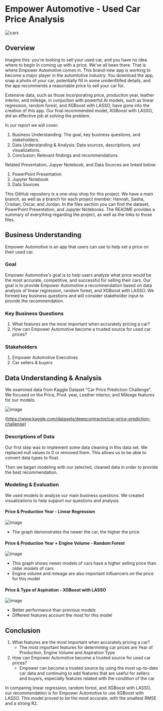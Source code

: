 # Empower Automotive - Used Car Price Analysis

![cars](https://th.bing.com/th/id/R.9afaff6944accabe5dc55f713134f5fa?rik=ha%2fls5fh6wMN2Q&riu=http%3a%2f%2fmcity.umich.edu%2fwp-content%2fuploads%2f2017%2f02%2fcar-sunrise.jpg&ehk=3ZQbYDUCnoP09vNWkQ1uj7XLQWarfDz6hUJY1pmOLy8%3d&risl=&pid=ImgRaw&r=0)

## Overview
Imagine this: you're looking to sell your used car, and you have no idea where to begin in coming up with a price. We've all been there. That is where Empower Automotive comes in. This brand-new app is working to become a major player in the automtotive industry. You download the app, snap a photo of your car, potentially fill in some unidenfitifed details, and the app recommends a reasonable price to sell your car for.

Extensive data, such as those incorporating price, production year, leather interior, and mileage, in conjuction with powerful AI models, such as linear regression, random forest, and XGBoost with LASSO, have gone into the creation of this app. Our final recommended model, XGBoost with LASSO, did an effective job at solving the problem.

In our report we will cover:
1. Business Understanding: The goal, key business questions, and stakeholders.
2. Data Understanding & Analysis: Data sources, descriptions, and visualizations.
3. Conclusion: Relevant findings and recommendations. 

Related Presentation, Jupyer Notebook, and Data Sources are linked below:
1. PowerPoint Presentation
2. Jupyter Notebook
3. Data Sources

This GitHub repository is a one-stop shop for this project. We have a main branch, as well as a branch for each project member: Hannah, Sasha, Cristian, Oscar, and Jordan. In the files section you can find the dataset, PowerPoint Presentation, and Jupyter Notebooks. The README provides a summary of everything regarding the project, as well as the links to those files.

## Business Understanding
Empower Automotive is an app that users can use to help set a price on their used car.

### Goal
Empower Automotive's goal is to help users analyze what price would be the most accurate, competitive, and successful for selling their cars. Our goal is to provide Empower Automotive a recommendation based on data analysis of linear regression, random forest, and XGBoost with LASSO. We formed key business questions and will consider stakeholder input to provide the recommendation.

### Key Business Questions
1. What features are the most important when accurately pricing a car?
2. How can Empower Automotive become a trusted source for used car prices?

### Stakeholders
1. Empower Automotive Executives
2. Car sellers & buyers

## Data Understanding & Analysis
We examined data from Kaggle Dataset "Car Price Prediction Challenge". We focused on the Price, Prod. year, Leather interior, and Mileage features for our models.

![image](https://github.com/omunozsanchezdeloitte/Capstone---Group-3/assets/125094602/1ef59da8-3979-461c-9d31-7db5ebd3b4eb)

(https://www.kaggle.com/datasets/deepcontractor/car-price-prediction-challenge)

### Descriptions of Data
Our first step was to implement some data cleaning in this data set. We replaced null values to 0 or removed them. This allows us to be able to convert data types to float.

Then we began modeling with our selected, cleaned data in order to provide the best recommendation.

### Modeling & Evaluation
We used models to analyze our main business questions. We created visualizations to help support our questions and analysis.

#### Price & Production Year - Linear Regression

![image](https://github.com/omunozsanchezdeloitte/Capstone---Group-3/assets/125094602/f9311b79-0935-49e8-b299-e20270a398da)

- The graph demonstrates the newer the car, the higher the price

#### Price & Production Year + Engine Volume - Random Forest

![image](https://github.com/omunozsanchezdeloitte/Capstone---Group-3/assets/125094602/8690f936-b4ee-4516-9bdf-603d8cfdc768)

- This graph shows newer models of cars have a higher selling price than older models of cars
- Engine volume and mileage are also important influencers on the price for this model

#### Price & Type of Aspiration - XGBoost with LASSO

![image](https://github.com/omunozsanchezdeloitte/Capstone---Group-3/assets/125094602/72d69825-49ad-4fd1-bfe0-06fd0c4c3e92)

- Better performance than previous models
- Different features account the most for this model

## Conclusion
1. What features are the most important when accurately pricing a car?
    - The most important features for determining car prices are Year of Production, Engine Volume and Aspiration Type
2. How can Empower Automotive become a trusted source for used car prices?
    - Empower can become a trusted source by using the most up-to-date car data and continuing to add features that are useful for sellers and buyers, especially features related with the condition of the car

In comparing linear regression, random forest, and XGBoost with LASSO, our recommendation is for Empower Automotive to use XGBoost with LASSO. This model proved to be the most accurate, with the smallest RMSE and a strong R2.
